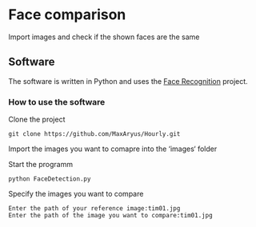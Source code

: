 # Face comparison

Import images and check if the shown faces are the same

## Software

The software is written in Python and uses the [Face Recognition](https://pypi.org/project/face-recognition/) project.

### How to use the software

Clone the project
`````
git clone https://github.com/MaxAryus/Hourly.git
`````

Import the images you want to comapre into the ‘images‘ folder

Start the programm
`````
python FaceDetection.py
`````

Specify the images you want to compare
`````
Enter the path of your reference image:tim01.jpg
Enter the path of the image you want to compare:tim01.jpg
`````

